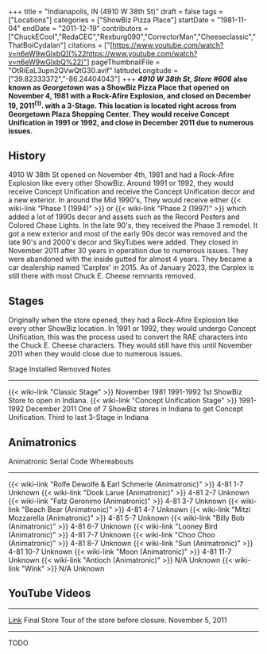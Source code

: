 +++
title = "Indianapolis, IN (4910 W 38th St)"
draft = false
tags = ["Locations"]
categories = ["ShowBiz Pizza Place"]
startDate = "1981-11-04"
endDate = "2011-12-19"
contributors = ["ChuckECool","RedaCEC","Rexburg090","CorrectorMan","Cheeseclassic","ThatBoiCydalan"]
citations = ["[https://www.youtube.com/watch?v=n6eW9wGlxbQ](%22https://www.youtube.com/watch?v=n6eW9wGlxbQ%22)"]
pageThumbnailFile = "OtRiEaL3upn2QVwQtG30.avif"
latitudeLongitude = ["39.82333372","-86.24404043"]
+++
***4910 W 38th St, Store #606* also known as ***Georgetown* was a ShowBiz Pizza Place that opened on November 4, 1981 with a Rock-Afire Explosion, and closed on December 19, 2011<sup>(1)</sup>. with a 3-Stage.
This location is located right across from Georgetown Plaza Shopping Center. They would receive Concept Unification in 1991 or 1992, and close in December 2011 due to numerous issues.****

## History

4910 W 38th St opened on November 4th, 1981 and had a Rock-Afire Explosion like every other ShowBiz. Around 1991 or 1992, they would receive Concept Unification and receive the Concept Unification decor and a new exterior. In around the Mid 1990's, They would receive either {{< wiki-link "Phase 1 (1994)" >}} or {{< wiki-link "Phase 2 (1997)" >}} which added a lot of 1990s decor and assets such as the Record Posters and Colored Chase Lights. In the late 90's, they received the Phase 3 remodel. It got a new exterior and most of the early 90s decor was removed and the late 90's and 2000's decor and SkyTubes were added. They closed in November 2011 after 30 years in operation due to numerous issues. They were abandoned with the inside gutted for almost 4 years. They became a car dealership named 'Carplex' in 2015. As of January 2023, the Carplex is still there with most Chuck E. Cheese remnants removed.

## Stages

Originally when the store opened, they had a Rock-Afire Explosion like every other ShowBiz location. In 1991 or 1992, they would undergo Concept Unification, this was the process used to convert the RAE characters into the Chuck E. Cheese characters. They would still have this until November 2011 when they would close due to numerous issues.

  Stage                                               Installed       Removed         Notes
  --------------------------------------------------- --------------- --------------- -------------------------------------------------------------------------------------------------
  {{< wiki-link "Classic Stage" >}}               November 1981   1991-1992       1st ShowBiz Store to open in Indiana.
  {{< wiki-link "Concept Unification Stage" >}}   1991-1992       December 2011   One of 7 ShowBiz stores in Indiana to get Concept Unification. Third to last 3-Stage in Indiana

## Animatronics

  Animatronic                                                           Serial Code   Whereabouts
  --------------------------------------------------------------------- ------------- -------------
  {{< wiki-link "Rolfe Dewolfe & Earl Schmerle (Animatronic)" >}}   4-81 1-7      Unknown
  {{< wiki-link "Dook Larue (Animatronic)" >}}                      4-81 2-7      Unknown
  {{< wiki-link "Fatz Geronimo (Animatronic)" >}}                   4-81 3-7      Unknown
  {{< wiki-link "Beach Bear (Animatronic)" >}}                      4-81 4-7      Unknown
  {{< wiki-link "Mitzi Mozzarella (Animatronic)" >}}                4-81 5-7      Unknown
  {{< wiki-link "Billy Bob (Animatronic)" >}}                       4-81 6-7      Unknown
  {{< wiki-link "Looney Bird (Animatronic)" >}}                     4-81 7-7      Unknown
  {{< wiki-link "Choo Choo (Animatronic)" >}}                       4-81 8-7      Unknown
  {{< wiki-link "Sun (Animatronic)" >}}                             4-81 10-7     Unknown
  {{< wiki-link "Moon (Animatronic)" >}}                            4-81 11-7     Unknown
  {{< wiki-link "Antioch (Animatronic)" >}}                         N/A           Unknown
  {{< wiki-link "Wink" >}}                                          N/A           Unknown

## YouTube Videos

  ----------------------------------------------------- ----------------------------------------------- ------------------
                                                                                                        
  [Link](https://www.youtube.com/watch?v=n6eW9wGlxbQ)   Final Store Tour of the store before closure.   November 5, 2011
  ----------------------------------------------------- ----------------------------------------------- ------------------

TODO

